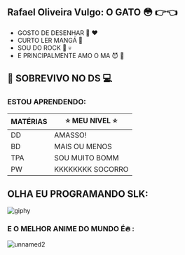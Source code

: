 ## Rafael Oliveira Vulgo: O GATO :flushed: :point_right::point_left:
 + GOSTO DE DESENHAR :art: :heart:
 + CURTO LER MANGÁ :closed_book:
 + SOU DO ROCK :metal: :skull:
 + E PRINCIPALMENTE AMO O MA :smiling_imp: :blossom:
   
 ## :raised_hands: SOBREVIVO NO DS :computer:
### ESTOU APRENDENDO: 
| MATÉRIAS|:star: MEU NIVEL :star:|
| ------ | ----------- |
| DD | AMASSO! |
| BD | MAIS OU MENOS |
| TPA| SOU MUITO BOMM |
| PW | KKKKKKKK SOCORRO |
## OLHA EU PROGRAMANDO SLK:
![giphy](https://user-images.githubusercontent.com/110108497/191008818-ae43ffe0-e6d2-4a7f-a296-933df39448db.gif)


### E O MELHOR ANIME DO MUNDO É:fire: :
![unnamed2](https://user-images.githubusercontent.com/110108497/191008169-c1c8da42-3fee-4df0-8075-58cf42e700ad.jpg)











